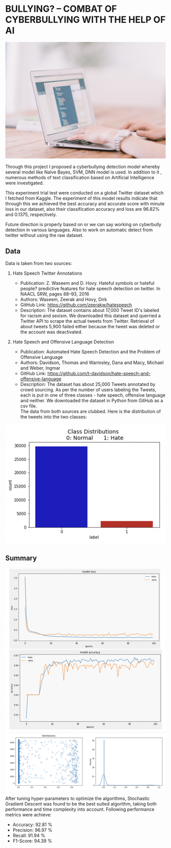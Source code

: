 # BULLYING? – COMBAT OF CYBERBULLYING WITH THE HELP OF AI

![BULLYING](https://github.com/Ansh-create/BULLYING-COMBAT-OF-CYBERBULLYING-WITH-THE-HELP-OF-AI/blob/main/crew-4Hg8LH9Hoxc-unsplash.jpg)

Through this project I proposed a cyberbullying detection model whereby several model like Naïve Bayes, SVM, DNN model is used. In addition to it , numerous methods of text classification based on Artificial Intelligence were investigated.

This experiment trial test were conducted on a global Twitter dataset which I fetched from Kaggle. The experiment of this model results indicate that through this we achieved the best accuracy and accurate score with minute loss in our dataset, also their classification accuracy and loss are 96.82% and 0.1375, respectively.

Future direction is properly based on or we can say working on cyberbully detection in various languages. Also to work on automatic detect from twitter without using the raw dataset.

## Data
Data is taken from two sources:
1.	Hate Speech Twitter Annotations
    - Publication: 
Z. Waseem and D. Hovy. Hateful symbols or hateful people? predictive features for hate speech detection on twitter. In NAACL SRW, pages 88–93, 2016 
    - Authors: Waseem, Zeerak and Hovy, Dirk
    - GitHub Link: https://github.com/zeerakw/hatespeech
    -	Description: 
The dataset contains about 17,000 Tweet ID's labeled for racism and sexism. We downloaded this dataset and querried a Twitter API to scrape the actual tweets from Twitter. Retrieval of about tweets 5,900 failed either because the tweet was deleted or the account was deactivated. 

2.	Hate Speech and Offensive Language Detection
    - Publication: 
Automated Hate Speech Detection and the Problem of Offensive Language
    - Authors: Davidson, Thomas and Warmsley, Dana and Macy, Michael and Weber, Ingmar
    - GitHub Link: https://github.com/t-davidson/hate-speech-and-offensive-language
    - Description:
The dataset has about 25,000 Tweets annotated by crowd sourcing. As per the number of users labeling the Tweets, each is put in one of three classes - hate speech, offensive language and neither. We downloaded the dataset in Python from GitHub as a csv file.<br>
The data from both sources are clubbed. Here is the distribution of the tweets into the two classes:


![Dataset](https://github.com/Ansh-create/BULLYING-COMBAT-OF-CYBERBULLYING-WITH-THE-HELP-OF-AI/blob/main/Screenshot%202022-06-03%20at%2011.01.07%20AM.png)



## Summary
![MODEL LOSS & ACCURACY](https://github.com/Ansh-create/BULLYING-COMBAT-OF-CYBERBULLYING-WITH-THE-HELP-OF-AI/blob/main/Screenshot%202022-06-03%20at%2011.01.39%20AM.png)
![MODEL LOSS & ACCURACY](https://github.com/Ansh-create/BULLYING-COMBAT-OF-CYBERBULLYING-WITH-THE-HELP-OF-AI/blob/main/Screenshot%202022-06-03%20at%2011.01.52%20AM.png)

After tuning hyper-parameters to optimize the algorithms, Stochastic Gradient Descent was found to be the best suited algorithm, taking both performance and time complexity into account.
Following performance metrics were achieve:
-	Accuracy: 92.81 %
-	Precision: 96.97 %
-	Recall: 91.94 %
-	F1-Score: 94.39 %
